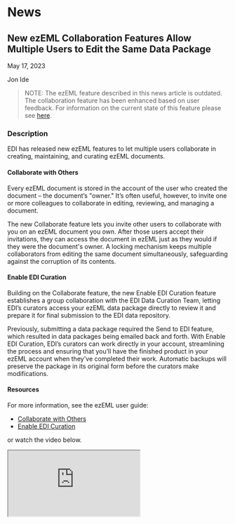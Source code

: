 # News

## New ezEML Collaboration Features Allow Multiple Users to Edit the Same Data Package 

May 17, 2023

Jon Ide

> NOTE: The ezEML feature described in this news article is outdated. The collaboration feature has been enhanced based on user feedback. For information on the current state of this feature please see [here](/templates/news/news-20230615.01.md).

### Description

EDI has released new ezEML features to let multiple users collaborate in creating, maintaining, and curating ezEML documents.

#### Collaborate with Others

Every ezEML document is stored in the account of the user who created the document – the document’s "owner." It’s often useful, however, to invite one or more colleagues to collaborate in editing, reviewing, and managing a document. 

The new Collaborate feature lets you invite other users to collaborate with you on an ezEML document you own. After those users accept their invitations, they can access the document in ezEML just as they would if they were the document's owner. A locking mechanism keeps multiple collaborators from editing the same document simultaneously, safeguarding against the corruption of its contents.

#### Enable EDI Curation

Building on the Collaborate feature, the new Enable EDI Curation feature establishes a group collaboration with the EDI Data Curation Team, letting EDI’s curators access your ezEML data package directly to review it and prepare it for final submission to the EDI data repository. 

Previously, submitting a data package required the Send to EDI feature, which resulted in data packages being emailed back and forth. With Enable EDI Curation, EDI’s curators can work directly in your account, streamlining the process and ensuring that you’ll have the finished product in your ezEML account when they've completed their work. Automatic backups will preserve the package in its original form before the curators make modifications.

#### Resources

For more information, see the ezEML user guide:

- [Collaborate with Others](https://ezeml.edirepository.org/static/user_guide/collaborate.pdf)
- [Enable EDI Curation](https://ezeml.edirepository.org/static/user_guide/enabling_edi_curation.pdf)

or watch the video below.

<div class="p-2">
  <div class="w-50 ratio ratio-16x9">
      <iframe src="https://youtube.com/embed/RgQ2LYLObj8" title="Video of the ezEML collaboration feature." allowfullscreen=""></iframe>
  </div>
</div>

<!-- News -->